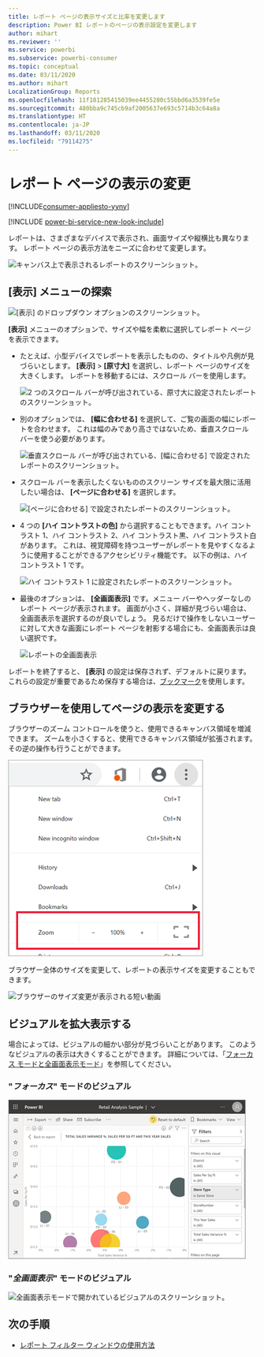 ```yaml
---
title: レポート ページの表示サイズと比率を変更します
description: Power BI レポートのページの表示設定を変更します
author: mihart
ms.reviewer: ''
ms.service: powerbi
ms.subservice: powerbi-consumer
ms.topic: conceptual
ms.date: 03/11/2020
ms.author: mihart
LocalizationGroup: Reports
ms.openlocfilehash: 11f181285415039ee4455280c55bbd6a3539fe5e
ms.sourcegitcommit: 480bba9c745cb9af2005637e693c5714b3c64a8a
ms.translationtype: HT
ms.contentlocale: ja-JP
ms.lasthandoff: 03/11/2020
ms.locfileid: "79114275"
---
```

# <a name="change-the-display-of-a-report-page"></a>レポート ページの表示の変更

[!INCLUDE[consumer-appliesto-yyny](../includes/consumer-appliesto-yyny.md)]

[!INCLUDE [power-bi-service-new-look-include](../includes/power-bi-service-new-look-include.md)]

レポートは、さまざまなデバイスで表示され、画面サイズや縦横比も異なります。 レポート ページの表示方法をニーズに合わせて変更します。

![キャンバス上で表示されるレポートのスクリーンショット。](media/end-user-report-view/power-bi-canvas.png)

## <a name="explore-the-view-menu"></a>[表示] メニューの探索

![[表示] のドロップダウン オプションのスクリーンショット。](media/end-user-report-view/power-bi-viewmenu.png)


**[表示]** メニューのオプションで、サイズや幅を柔軟に選択してレポート ページを表示できます。

- たとえば、小型デバイスでレポートを表示したものの、タイトルや凡例が見づらいとします。  **[表示]**  >  **[原寸大]** を選択し、レポート ページのサイズを大きくします。 レポートを移動するには、スクロール バーを使用します。

    ![2 つのスクロール バーが呼び出されている、原寸大に設定されたレポートのスクリーンショット。](media/end-user-report-view/power-bi-view-actual.png)

- 別のオプションでは、 **[幅に合わせる]** を選択して、ご覧の画面の幅にレポートを合わせます。 これは幅のみであり高さではないため、垂直スクロール バーを使う必要があります。

  ![垂直スクロール バーが呼び出されている、[幅に合わせる] で設定されたレポートのスクリーンショット。](media/end-user-report-view/power-bi-view-width.png)

- スクロール バーを表示したくないもののスクリーン サイズを最大限に活用したい場合は、 **[ページに合わせる]** を選択します。

   ![[ページに合わせる] で設定されたレポートのスクリーンショット。](media/end-user-report-view/power-bi-view-fit.png)

- 4 つの **[ハイ コントラストの色]** から選択することもできます。ハイ コントラスト 1、ハイ コントラスト 2、ハイ コントラスト黒、ハイ コントラスト白があります。 これは、視覚障碍を持つユーザーがレポートを見やすくなるように使用することができるアクセシビリティ機能です。 以下の例は、ハイ コントラスト 1 です。 

    ![ハイ コントラスト 1 に設定されたレポートのスクリーンショット。](media/end-user-report-view/power-bi-contrast1.png)

- 最後のオプションは、 **[全画面表示]** です。メニュー バーやヘッダーなしのレポート ページが表示されます。 画面が小さく、詳細が見づらい場合は、全画面表示を選択するのが良いでしょう。  見るだけで操作をしないユーザーに対して大きな画面にレポート ページを射影する場合にも、全画面表示は良い選択です。  

    ![レポートの全画面表示](media/end-user-report-view/power-bi-full-screen.png)

レポートを終了すると、 **[表示]** の設定は保存されず、デフォルトに戻ります。 これらの設定が重要であるため保存する場合は、[ブックマーク](end-user-bookmarks.md)を使用します。

## <a name="use-your-browser-to-change-page-display"></a>ブラウザーを使用してページの表示を変更する

ブラウザーのズーム コントロールを使うと、使用できるキャンバス領域を増減できます。 ズームを小さくすると、使用できるキャンバス領域が拡張されます。その逆の操作も行うことができます。 

![ブラウザーのズーム コントロールが表示される短い動画](media/end-user-report-view/power-bi-zoom.png)

ブラウザー全体のサイズを変更して、レポートの表示サイズを変更することもできます。 

![ブラウザーのサイズ変更が表示される短い動画](media/end-user-report-view/power-bi-resize-browser.gif)

## <a name="zoom-in-on-a-visual"></a>ビジュアルを拡大表示する
場合によっては、ビジュアルの細かい部分が見づらいことがあります。 このようなビジュアルの表示は大きくすることができます。 詳細については、「[フォーカス モードと全画面表示モード](end-user-focus.md)」を参照してください。

### <a name="a-visual-in-focus-mode"></a>"*フォーカス*" モードのビジュアル

![フォーカス モードで開かれているビジュアルのスクリーンショット。](media/end-user-report-view/power-bi-focus.png)

### <a name="a-visual-in-full-screen-mode"></a>"*全画面表示*" モードのビジュアル
![全画面表示モードで開かれているビジュアルのスクリーンショット。](media/end-user-report-view/power-bi-full-screen.png)

## <a name="next-steps"></a>次の手順

* [レポート フィルター ウィンドウの使用方法](end-user-report-filter.md)